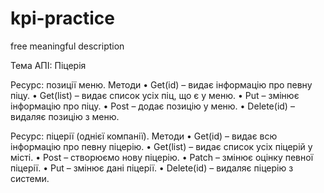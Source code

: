 # kpi-practice
free meaningful description

Тема АПІ: Піцерія

Ресурс: позиції меню.
Методи
•	Get(id) – видає інформацію про певну піцу.
•	Get(list) – видає список усіх піц, що є у меню.
•	Put – змінює інформацію про піцу.
•	Post – додає позицію у меню.
•	Delete(id) – видаляє позицію з меню.

Ресурс: піцерії (однієї компанії).
Методи
•	Get(id) – видає всю інформацію про певну піцерію.
•	Get(list) – видає список усіх піцерій у місті.
•	Post – створюємо нову піцерію.
•	Patch – змінює оцінку певної піцерії.
•	Put – змінює дані піцерії.
•	Delete(id) – видаляє піцерію з системи.
